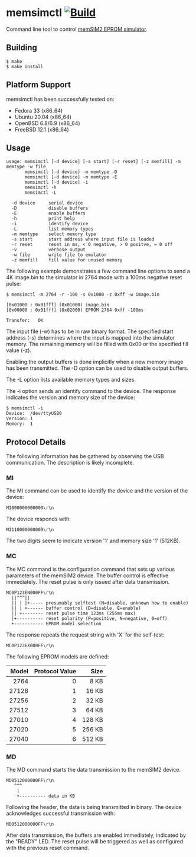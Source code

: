 # memsimctl [![Build](https://github.com/ra1fh/memsimctl/actions/workflows/build.yml/badge.svg)](https://github.com/ra1fh/memsimctl/actions/workflows/build.yml)

Command line tool to control
[memSIM2 EPROM simulator](http://momik.pl/memsim.htm).

## Building

    $ make
    $ make install

## Platform Support

memsimctl has been successfully tested on:

 * Fedora 33 (x86_64)
 * Ubuntu 20.04 (x86_64)
 * OpenBSD 6.8/6.9 (x86_64)
 * FreeBSD 12.1 (x86_64)

## Usage

    usage: memsimctl [-d device] [-s start] [-r reset] [-z memfill] -m memtype -w file
           memsimctl [-d device] -m memtype -D
           memsimctl [-d device] -m memtype -E
           memsimctl [-d device] -i
           memsimctl -h
           memsimctl -L
    
      -d device     serial device
      -D            disable buffers
      -E            enable buffers
      -h            print help
      -i            identify device
      -L            list memory types
      -m memtype    select memory type
      -s start      start address where input file is loaded
      -r reset      reset in ms, < 0 negative, > 0 positve, = 0 off
      -v            verbose output
      -w file       write file to emulator
      -z memfill    fill value for unused memory

The following example demonstrates a few command line options to send
a 4K image.bin to the simulator in 2764 mode with a 100ms negative
reset pulse:

    $ memsimctl -m 2764 -r -100 -s 0x1000 -z 0xff -w image.bin
    
    [0x01000 : 0x01fff] (0x01000) image.bin
    [0x00000 : 0x01fff] (0x02000) EPROM 2764 0xff -100ms
    
    Transfer:   OK

The input file (-w) has to be in raw binary format. The specified
start address (-s) determines where the input is mapped into the
simulator memory.  The remaining memory will be filled with 0x00 or
the specified fill value (-z).

Enabling the output buffers is done implicitly when a new memory image
has been transmitted. The -D option can be used to disable output
buffers.

The -L option lists available memory types and sizes.

The -i option sends an identify command to the device. The response
indicates the version and memory size of the device:

    $ memsimctl -i
    Device:  /dev/ttyUSB0
    Version: 1
    Memory:  1

## Protocol Details

The following information has be gathered by observing the USB
communication. The description is likely incomplete.

### MI

The MI command can be used to identify the device and the version of
the device:

    MI000000000000\r\n

The device responds with:

    MI110000000000\r\n

The two digits seem to indicate version '1' and memory size '1'
(512KB).

### MC

The MC command is the configuration command that sets up various
parameters of the memSIM2 device. The buffer control is effective
immediately. The reset pulse is only issued after data transmission.

    MC0P123EN000FF\r\n
      ||^^^||
      || | |+----- presumably selftest (N=disable, unknown how to enable)
      || | +------ buffer control (D=disable, E=enable)
      || +-------- reset pulse time 123ms (255ms max)
      |+---------- reset polarity (P=positive, N=negative, 0=off)
      +----------- EPROM model selection

The response repeats the request string with 'X' for the self-test:

    MC0P123EX000FF\r\n

The following EPROM models are defined:

Model  | Protocol Value | Size
------:|---------------:|-------:
 2764  |             0  |   8 KB
27128  |             1  |  16 KB
27256  |             2  |  32 KB
27512  |             3  |  64 KB
27010  |             4  | 128 KB
27020  |             5  | 256 KB
27040  |             6  | 512 KB

### MD

The MD command starts the data transmission to the memSIM2 device.

    MD0512000000FF\r\n
       ^^^
        |
        +---------- data in KB

Following the header, the data is being transmitted in binary. The
device acknowledges successful transmission with:

    MD0512000000FF\r\n

After data transmission, the buffers are enabled immediately,
indicated by the "READY" LED. The reset pulse will be triggered as
well as configured with the previous reset command.
